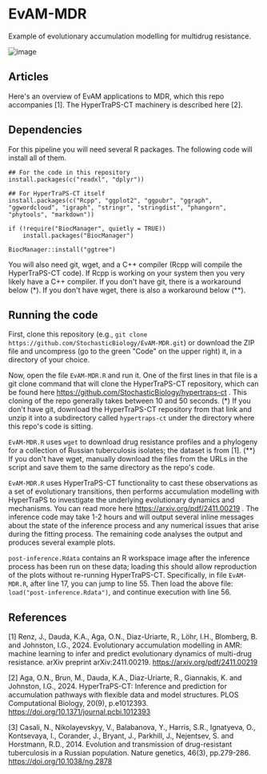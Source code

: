 # EvAM-MDR
Example of evolutionary accumulation modelling for multidrug resistance.

![image](https://github.com/user-attachments/assets/fdcf8973-cc91-4ff4-a048-0a7271cf7518)

Articles
----

Here's an overview of EvAM applications to MDR, which this repo accompanies [1]. The HyperTraPS-CT machinery is described here [2].

Dependencies
----

For this pipeline you will need several R packages. The following code will install all of them.

```
## For the code in this repository
install.packages(c("readxl", "dplyr"))

## For HyperTraPS-CT itself
install.packages(c("Rcpp", "ggplot2", "ggpubr", "ggraph", "ggwordcloud", "igraph", "stringr", "stringdist", "phangorn", "phytools", "markdown"))

if (!require("BiocManager", quietly = TRUE))
    install.packages("BiocManager")

BiocManager::install("ggtree")
```

You will also need git, wget, and a C++ compiler (Rcpp will compile the HyperTraPS-CT code). If Rcpp is working on your system then you very likely have a C++ compiler. If you don't have git, there is a workaround below (*). If you don't have wget, there is also a workaround below (**).

Running the code
----

First, clone this repository (e.g., `git clone https://github.com/StochasticBiology/EvAM-MDR.git`) or download the ZIP file and uncompress (go to the green "Code" on the upper right) it, in a directory of your choice.

Now, open the file `EvAM-MDR.R` and run it. One of the first lines in that file is a git clone command that will clone the HyperTraPS-CT repository, which can be found here https://github.com/StochasticBiology/hypertraps-ct . This cloning of the repo generally takes between 10 and 50 seconds. (*) If you don't have git, download the HyperTraPS-CT repository from that link and unzip it into a subdirectory called `hypertraps-ct` under the directory where this repo's code is sitting.

`EvAM-MDR.R` uses `wget` to download drug resistance profiles and a phylogeny for a collection of Russian tuberculosis isolates; the dataset is from [1]. (**) If you don't have wget, manually download the files from the URLs in the script and save them to the same directory as the repo's code.

`EvAM-MDR.R` uses HyperTraPS-CT functionality to cast these observations as a set of evolutionary transitions, then performs accumulation modelling with HyperTraPS to investigate the underlying evolutionary dynamics and mechanisms. You can read more here https://arxiv.org/pdf/2411.00219 . The inference code may take 1-2 hours and will output several inline messages about the state of the inference process and any numerical issues that arise during the fitting process. The remaining code analyses the output and produces several example plots.

`post-inference.Rdata` contains an R workspace image after the inference process has been run on these data; loading this should allow reproduction of the plots without re-running HyperTraPS-CT. Specifically, in file `EvAM-MDR.R`, after line 17, you can jump to line 55. Then load the above file: `load("post-inference.Rdata")`, and continue execution with line 56.

References
-----

[1] Renz, J., Dauda, K.A., Aga, O.N., Diaz-Uriarte, R., Löhr, I.H., Blomberg, B. and Johnston, I.G., 2024. Evolutionary accumulation modelling in AMR: machine learning to infer and predict evolutionary dynamics of multi-drug resistance. arXiv preprint arXiv:2411.00219. https://arxiv.org/pdf/2411.00219 

[2] Aga, O.N., Brun, M., Dauda, K.A., Diaz-Uriarte, R., Giannakis, K. and Johnston, I.G., 2024. HyperTraPS-CT: Inference and prediction for accumulation pathways with flexible data and model structures. PLOS Computational Biology, 20(9), p.e1012393. https://doi.org/10.1371/journal.pcbi.1012393

[3] Casali, N., Nikolayevskyy, V., Balabanova, Y., Harris, S.R., Ignatyeva, O., Kontsevaya, I., Corander, J., Bryant, J., Parkhill, J., Nejentsev, S. and Horstmann, R.D., 2014. Evolution and transmission of drug-resistant tuberculosis in a Russian population. Nature genetics, 46(3), pp.279-286. https://doi.org/10.1038/ng.2878
